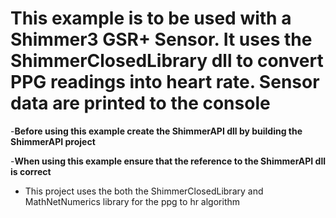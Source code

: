 # This example is to be used with a Shimmer3 GSR+ Sensor. It uses the ShimmerClosedLibrary dll to convert PPG readings into heart rate. Sensor data are printed to the console

-**Before using this example create the ShimmerAPI dll by building the ShimmerAPI project**

-**When using this example ensure that the reference to the ShimmerAPI dll is correct**

- This project uses the both the ShimmerClosedLibrary and MathNetNumerics library for the ppg to hr algorithm
